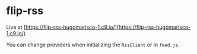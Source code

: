 # flip-rss

Live at [https://flip-rss-hugomarisco-1.c9.io/](https://flip-rss-hugomarisco-1.c9.io/)

You can change providers when initializing the `RssClient` or in `feed.js`.
